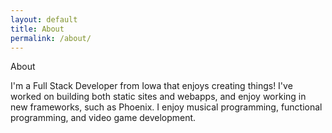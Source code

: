 ```yaml
---
layout: default
title: About
permalink: /about/
---
```


About

I'm a Full Stack Developer from Iowa that enjoys creating things! I've worked
on building both static sites and webapps, and enjoy working in new frameworks,
such as Phoenix. I enjoy musical programming, functional programming, and video game
development.